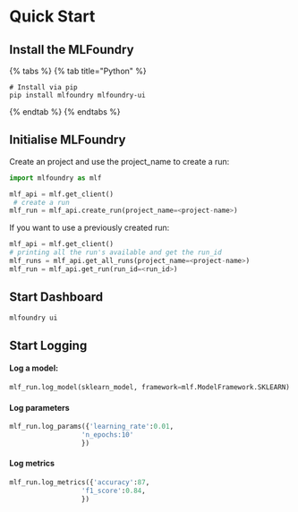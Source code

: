 # Quick Start

## Install the MLFoundry

{% tabs %}
{% tab title="Python" %}
```
# Install via pip
pip install mlfoundry mlfoundry-ui
```
{% endtab %}
{% endtabs %}

## Initialise MLFoundry

Create an project and use the project\_name to create a run:

```python
import mlfoundry as mlf

mlf_api = mlf.get_client()
 # create a run
mlf_run = mlf_api.create_run(project_name=<project-name>)
```

If you want to use a previously created run:

```python
mlf_api = mlf.get_client()
# printing all the run's available and get the run_id
mlf_runs = mlf_api.get_all_runs(project_name=<project-name>)
mlf_run = mlf_api.get_run(run_id=<run_id>)
```

## Start Dashboard
```bash
mlfoundry ui
```


## Start Logging

#### Log a model:

```python
mlf_run.log_model(sklearn_model, framework=mlf.ModelFramework.SKLEARN)
```

#### Log parameters

```python
mlf_run.log_params({'learning_rate':0.01,
                  'n_epochs:10'
                  })
```

#### Log metrics

```python
mlf_run.log_metrics({'accuracy':87,
                  'f1_score':0.84,
                  })
```
